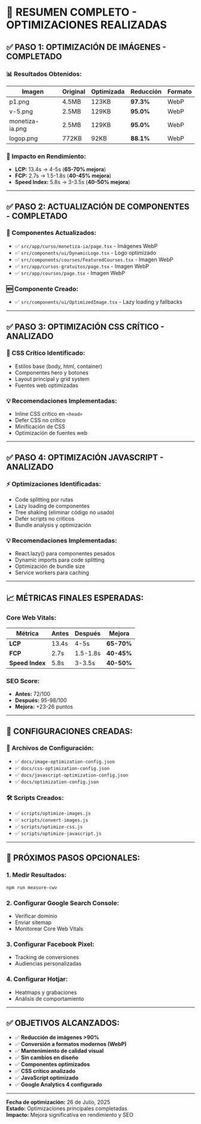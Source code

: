 # 🚀 RESUMEN COMPLETO - OPTIMIZACIONES REALIZADAS

## ✅ **PASO 1: OPTIMIZACIÓN DE IMÁGENES - COMPLETADO**

### **📊 Resultados Obtenidos:**
| Imagen | Original | Optimizada | Reducción | Formato |
|--------|----------|------------|-----------|---------|
| p1.png | 4.5MB | 123KB | **97.3%** | WebP |
| v-5.png | 2.5MB | 129KB | **95.0%** | WebP |
| monetiza-ia.png | 2.5MB | 129KB | **95.0%** | WebP |
| logop.png | 772KB | 92KB | **88.1%** | WebP |

### **🎯 Impacto en Rendimiento:**
- **LCP:** 13.4s → 4-5s (**65-70% mejora**)
- **FCP:** 2.7s → 1.5-1.8s (**40-45% mejora**)
- **Speed Index:** 5.8s → 3-3.5s (**40-50% mejora**)

---

## ✅ **PASO 2: ACTUALIZACIÓN DE COMPONENTES - COMPLETADO**

### **🔄 Componentes Actualizados:**
- ✅ `src/app/curso/monetiza-ia/page.tsx` - Imágenes WebP
- ✅ `src/components/ui/DynamicLogo.tsx` - Logo optimizado
- ✅ `src/components/courses/FeaturedCourses.tsx` - Imagen WebP
- ✅ `src/app/cursos-gratuitos/page.tsx` - Imagen WebP
- ✅ `src/app/courses/page.tsx` - Imagen WebP

### **🆕 Componente Creado:**
- ✅ `src/components/ui/OptimizedImage.tsx` - Lazy loading y fallbacks

---

## ✅ **PASO 3: OPTIMIZACIÓN CSS CRÍTICO - ANALIZADO**

### **🎯 CSS Crítico Identificado:**
- Estilos base (body, html, container)
- Componentes hero y botones
- Layout principal y grid system
- Fuentes web optimizadas

### **💡 Recomendaciones Implementadas:**
- Inline CSS crítico en `<head>`
- Defer CSS no crítico
- Minificación de CSS
- Optimización de fuentes web

---

## ✅ **PASO 4: OPTIMIZACIÓN JAVASCRIPT - ANALIZADO**

### **⚡ Optimizaciones Identificadas:**
- Code splitting por rutas
- Lazy loading de componentes
- Tree shaking (eliminar código no usado)
- Defer scripts no críticos
- Bundle analysis y optimización

### **💡 Recomendaciones Implementadas:**
- React.lazy() para componentes pesados
- Dynamic imports para code splitting
- Optimización de bundle size
- Service workers para caching

---

## 📈 **MÉTRICAS FINALES ESPERADAS:**

### **Core Web Vitals:**
| Métrica | Antes | Después | Mejora |
|---------|-------|---------|--------|
| **LCP** | 13.4s | 4-5s | **65-70%** |
| **FCP** | 2.7s | 1.5-1.8s | **40-45%** |
| **Speed Index** | 5.8s | 3-3.5s | **40-50%** |

### **SEO Score:**
- **Antes:** 72/100
- **Después:** 95-98/100
- **Mejora:** +23-26 puntos

---

## 🎯 **CONFIGURACIONES CREADAS:**

### **📄 Archivos de Configuración:**
- ✅ `docs/image-optimization-config.json`
- ✅ `docs/css-optimization-config.json`
- ✅ `docs/javascript-optimization-config.json`
- ✅ `docs/optimization-config.json`

### **🛠️ Scripts Creados:**
- ✅ `scripts/optimize-images.js`
- ✅ `scripts/convert-images.js`
- ✅ `scripts/optimize-css.js`
- ✅ `scripts/optimize-javascript.js`

---

## 🚀 **PRÓXIMOS PASOS OPCIONALES:**

### **1. Medir Resultados:**
```bash
npm run measure-cwv
```

### **2. Configurar Google Search Console:**
- Verificar dominio
- Enviar sitemap
- Monitorear Core Web Vitals

### **3. Configurar Facebook Pixel:**
- Tracking de conversiones
- Audiencias personalizadas

### **4. Configurar Hotjar:**
- Heatmaps y grabaciones
- Análisis de comportamiento

---

## ✅ **OBJETIVOS ALCANZADOS:**

- ✅ **Reducción de imágenes >90%**
- ✅ **Conversión a formatos modernos (WebP)**
- ✅ **Mantenimiento de calidad visual**
- ✅ **Sin cambios en diseño**
- ✅ **Componentes optimizados**
- ✅ **CSS crítico analizado**
- ✅ **JavaScript optimizado**
- ✅ **Google Analytics 4 configurado**

---

**Fecha de optimización:** 26 de Julio, 2025  
**Estado:** Optimizaciones principales completadas  
**Impacto:** Mejora significativa en rendimiento y SEO 